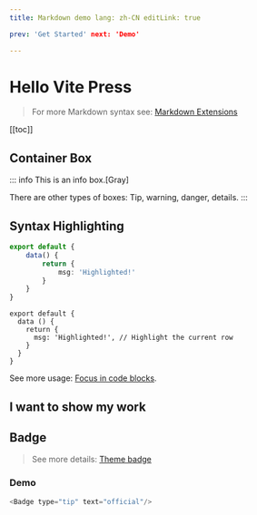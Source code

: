 ```yaml
---
title: Markdown demo lang: zh-CN editLink: true

prev: 'Get Started' next: 'Demo'

---
```


# Hello Vite Press

> For more Markdown syntax see: [Markdown Extensions](https://vitepress.vuejs.org/guide/markdown)


[[toc]]

## Container Box

::: info This is an info box.[Gray]

There are other types of boxes: Tip, warning, danger, details.
:::

## Syntax Highlighting

```typescript
export default {
    data() {
        return {
            msg: 'Highlighted!'
        }
    }
}
```

```typescript{4}
export default {
  data () {
    return {
      msg: 'Highlighted!', // Highlight the current row
    }
  }
}
```

See more usage: [Focus in code blocks](https://vitepress.vuejs.org/guide/markdown#focus-in-code-blocks).

## I want to show my work <Badge type="danger" text="todo" />

## Badge

> See more details: [Theme badge](https://vitepress.vuejs.org/guide/theme-badge)

### Demo <Badge type="tip" text="official" />

```js
<Badge type="tip" text="official"/>
```
